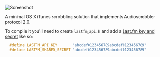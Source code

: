 ![Screenshot][ss]

A minimal OS X iTunes scrobbling solution that implements Audioscrobbler
protocol 2.0.

To compile it you'll need to create `lastfm_api.h` and add a
[Last.fm key and secret](http://www.last.fm/api/account) like so:

```c
  #define LASTFM_API_KEY       "abcdef0123456789abcdef0123456789"
  #define LASTFM_SHARED_SECRET "abcdef0123456789abcdef0123456789"
```

[ss]: http://img213.yfrog.com/img213/365/h0l.png
